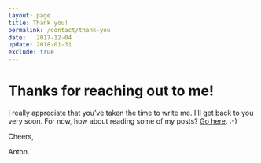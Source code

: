 ```yaml
---
layout: page
title: Thank you!
permalink: /contact/thank-you
date:   2017-12-04
update: 2018-01-31
exclude: true
---
```

# Thanks for reaching out to me!

I really appreciate that you’ve taken the time to write me. I’ll get back to you very soon. For now, how about reading some of my posts? [Go here][posts]. :-)

Cheers,

Anton.

[posts]: /articles
